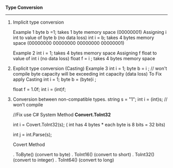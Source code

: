 **Type Conversion**
***
1. Implicit type conversion

    Example 1
    byte b =1; takes 1 byte memory space    (00000001)
    Assigning i int to value of byte b (no data loss)
    int i = b; takes 4 bytes memory space   (00000000 00000000 00000000 00000001)

    Example 2
    int i = 1;      takes 4 bytes memory space
    Assigning f float to value of int i (no data loss)
    float f = i ;   takes 4 bytes memory space 


2. Explicit type conversion (Casting)
    Example 3
    int i = 1;
    byte b = i ; // won't compile
    byte capacity will be exceeding int capacity (data loss)
    To Fix apply Casting
    int i = 1;
    byte b = (byte)i ;

    float f = 1.0f;
    int i = (int)f;

3. Conversion between non-compatible types.
    string s = "1";
    int i = (int)s; // won't compile

    //Fix use C# System Method **Convert.ToInt32**

    int i = Covert.ToInt32(s); ( int has 4 bytes * each byte is 8 bits = 32 bits)

    int j = int.Parse(s);

    Covert Method

    . ToByte()      (convert to byte)
    . ToInt16()     (convert to short)
    . ToInt32()     (convert to integer)
    . ToInt64()     (convert to long)
